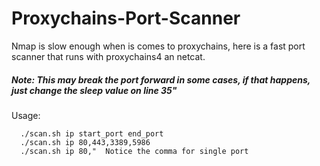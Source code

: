 # Proxychains-Port-Scanner
Nmap is slow enough when is comes to proxychains, here is a fast port scanner that runs with proxychains4 an netcat.
##### Note: This may break the port forward in some cases, if that happens, just change the sleep value on line 35"

Usage:
```shell
  ./scan.sh ip start_port end_port
  ./scan.sh ip 80,443,3389,5986
  ./scan.sh ip 80,"  Notice the comma for single port
```
